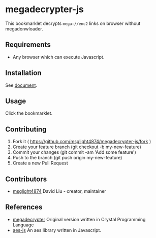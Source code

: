 # megadecrypter-js

This bookmarklet decrypts `mega://enc2` links on browser without megadonwloader.

## Requirements
- Any browser which can execute Javascript.

## Installation
See [document](https://msglight4874.github.io/megadecrypter-js/).
## Usage

Click the bookmarklet.

## Contributing

1. Fork it ( https://github.com/msglight4874/megadecrypter-js/fork )
2. Create your feature branch (git checkout -b my-new-feature)
3. Commit your changes (git commit -am 'Add some feature')
4. Push to the branch (git push origin my-new-feature)
5. Create a new Pull Request

## Contributors

- [msglight4874](https://github.com/msglight4874) David Liu - creator, maintainer

## References

- [megadecrypter](https://github.com/denysvitali/megadecrypter) Original version written in Crystal Programming Language
- [aes-js](https://github.com/ricmoo/aes-js) An aes library written in Javascript.
